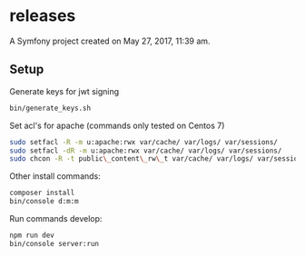 releases
========

A Symfony project created on May 27, 2017, 11:39 am.

Setup
-----

Generate keys for jwt signing
```bash
bin/generate_keys.sh
```

Set acl's for apache (commands only tested on Centos 7)
```bash
sudo setfacl -R -m u:apache:rwx var/cache/ var/logs/ var/sessions/
sudo setfacl -dR -m u:apache:rwx var/cache/ var/logs/ var/sessions/
sudo chcon -R -t public\_content\_rw\_t var/cache/ var/logs/ var/sessions/
```

Other install commands:
```bash
composer install
bin/console d:m:m
```

Run commands develop:
```bash
npm run dev
bin/console server:run
```
